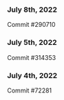 ### July 8th, 2022

Commit #290710

### July 5th, 2022

Commit #314353


### July 4th, 2022

Commit #72281
